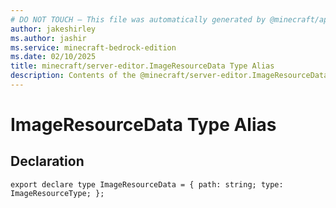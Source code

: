 ```yaml
---
# DO NOT TOUCH — This file was automatically generated by @minecraft/api-docs-generator, to report problems file an issue at https://github.com/Mojang/minecraft-scripting-libraries
author: jakeshirley
ms.author: jashir
ms.service: minecraft-bedrock-edition
ms.date: 02/10/2025
title: minecraft/server-editor.ImageResourceData Type Alias
description: Contents of the @minecraft/server-editor.ImageResourceData type alias.
---
```

# ImageResourceData Type Alias

## Declaration
`export declare type ImageResourceData = {
    path: string;
    type: ImageResourceType;
};`
